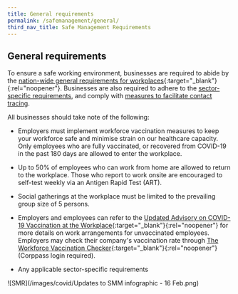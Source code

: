 ```yaml
---
title: General requirements
permalink: /safemanagement/general/
third_nav_title: Safe Management Requirements
---
```


## General requirements

To ensure a safe working environment, businesses are required to abide by the [nation-wide general requirements for workplaces](https://www.mom.gov.sg/covid-19/requirements-for-safe-management-measures){:target="_blank"}{:rel="noopener"}. Businesses are also required to adhere to the [sector-specific requirements](/safemanagement/sector/), and comply with [measures to facilitate contact tracing](/safemanagement/safeentry/).

All businesses should take note of the following:

- Employers must implement workforce vaccination measures to keep your workforce safe and minimise strain on our healthcare capacity. Only employees who are fully vaccinated, or recovered from COVID-19 in the past 180 days are allowed to enter the workplace.

- Up to 50% of employees who can work from home are allowed to return to the workplace. Those who report to work onsite are encouraged to self-test weekly via an Antigen Rapid Test (ART).

-  Social gatherings at the workplace must be limited to the prevailing group size of 5 persons.

- Employers and employees can refer to the [Updated Advisory on COVID-19 Vaccination at the Workplace](https://www.mom.gov.sg/covid-19/advisory-on-covid-19-vaccination-in-employment-settings){:target="_blank"}{:rel="noopener"} for more details on work arrangements for unvaccinated employees. Employers may check their company's vaccination rate through [The Workforce Vaccination Checker](https://go.gov.sg/percentvaccinated){:target="_blank"}{:rel="noopener"} (Corppass login required).

- Any applicable sector-specific requirements

![SMR](/images/covid/Updates to SMM infographic - 16 Feb.png)
